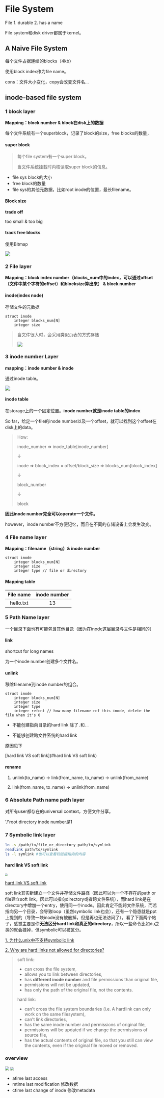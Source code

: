 # File System

File 1. durable 2. has a name

File system和disk driver都属于kernel。

## A Naive File System

每个文件占据连续的blocks（4kb）

使用block index作为file name。

cons：文件大小变化，copy会改变文件名...

## inode-based file system

### 1 block layer

**Mapping：block number & block在disk上的数据**

每个文件系统有一个superblock，记录了block的size，free blocks的数量，

#### super block

> 每个file system有一个super block。
>
> 当文件系统挂载时内核读取super block的信息。

- file sys block的大小
- free block的数量
- file sys的其他元数据，比如root inode的位置，最长filename。

#### Block size

**trade off**

too small & too big

#### track free blocks

使用Bitmap

![](./note_img/block_layer.png)

### 2 File layer

**Mapping：block index number（blocks_num中的index，可以通过offset（文件中某个字符的offset）和blocksize算出来） & block number**

#### inode(index node)

存储文件的元数据

```
struct inode
	integer blocks_num[N]
	integer size
```



> 当文件很大时，会采用类似页表的方式存储
>
> ![](./note_img/inode_structure.png)

### 3 inode number Layer

**mapping：inode number & inode**

通过inode table。

![](./note_img/inode_table.png)

#### inode table

在storage上的一个固定位置。**inode number就是inode table的index**

So far，给定一个file的inode number以及一个offset，就可以找到这个offset在disk上的data。

> How:
>
> inode_number => inode_table[inode_number]
>
> ↓
>
> inode => block_index = offset/block_size => blocks_num[block_index]
>
> ↓
>
> block_number
>
> ↓
>
> block

**因此inode number完全可以operate一个文件。**

however，inode number不方便记忆，而且在不同的存储设备上会发生改变。

### 4 File name layer

**Mapping：filename（string）& inode number**

```
struct inode
	integer blocks_num[N]
	integer size
	integer type // file or directory
```

#### Mapping table

| File name | inode number |
| :-------: | :----------: |
| hello.txt |      13      |

### 5 Path Name layer

一个目录下面也有可能包含其他目录（因为在inode这层目录与文件是相同的）

#### link

shortcut for long names

为一个inode number创建多个文件名。

#### unlink

移除filename到inode number的组合。

```
struct inode
	integer blocks_num[N]
	integer size
	integer type
	integer refcnt // how many filename ref this inode, delete the file when it's 0
```

- 不能创建指向目录的hard link 除了`.`和`..`

- 不能够创建跨文件系统的hard link

原因见下

[hard link VS soft link](#hard link VS soft link)

#### rename

1. unlink(to_name) -> link(from_name, to_name) -> unlink(from_name)

2. link(from_name, to_name) -> unlink(from_name)

### 6 Absolute Path name path layer

对所有user都存在的universal context，方便文件分享。

'/'root directory inode number是1

### 7 Symbolic link layer

```bash
ln -s /path/to/file_or_directory path/to/symlink
readlink path/to/symlink
ls -l symlink #也可以查看软链接指向的内容
```

#### hard link VS soft link

<img src="./note_img/link_file.png" style="zoom:50%;" />

[hard link VS soft link](https://ostechnix.com/explaining-soft-link-and-hard-link-in-linux-with-examples/)

soft link其实新建立一个文件并存储文件路径（因此可以为一个不存在的path or file建立soft link，因此可以指向directory或者跨文件系统），而hard link是在directory中增加一个entry，使用同一个inode。因此肯定不能跨文件系统，而若指向另一个目录，会导致loop（虽然symbolic link也会），还有一个隐患就是ppt上提到的（导致一块inode没有被删掉，但是再也无法访问了），看了下面两个帖子，感觉主要是你**无法区分hard link和真正的directory**，所以一些命令比如du之类的就会挂掉，但symbolic可以被区分。

[1. 为什么unix中不支持symbolic link](https://unix.stackexchange.com/questions/22394/why-are-hard-links-to-directories-not-allowed-in-unix-linux)

[2. Why are hard links not allowed for directories?](https://askubuntu.com/questions/210741/why-are-hard-links-not-allowed-for-directories)

> soft link:
>
> - can cross the file system,
> - allows you to link between directories,
> - has **different inode number** and file permissions than original file,
> - permissions will not be updated,
> - has only the path of the original file, not the contents.
>
> hard link:
>
> - can't cross the file system boundaries (i.e. A hardlink can only work on the same filesystem),
> - can't link directories,
> - has the same inode number and permissions of original file,
> - permissions will be updated if we change the permissions of source file,
> - has the actual contents of original file, so that you still can view the contents, even if the original file moved or removed.

### overview

<img src="./note_img/7_layer.png" style="zoom:80%;" />

<img src="./note_img/inode_struct.png" style="zoom:70%;" />

- atime last access
- mtime last modification 修改数据
- ctime last change of inode 修改metadata